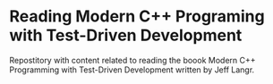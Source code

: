 # Reading Modern C++ Programing with Test-Driven Development

Repostitory with content related to reading the boook Modern C++ Programming with Test-Driven Development written by Jeff Langr.

